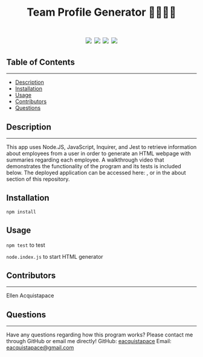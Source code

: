 <h1 align="center">Team Profile Generator 👩‍💼👨‍💼<h1>

<p align="center">
    <img src="https://img.shields.io/badge/javascript-yellow" />
    <img src="https://img.shields.io/badge/nodeJS-orange" />
    <img src="https://img.shields.io/badge/inquirer-green" />
    <img src="https://img.shields.io/badge/jest-blue" />
</p>

## Table of Contents
---
- [Description](#description)
- [Installation](#installation)
- [Usage](#usage)
- [Contributors](#contributors)
- [Questions](#questions)

## Description
---
This app uses Node.JS, JavaScript, Inquirer, and Jest to retrieve information about employees from a user in order to generate an HTML webpage with summaries regarding each employee. A walkthrough video that demonstrates the functionality of the program and its tests is included below. The deployed application can be accessed here: , or in the about section of this repository.
    

## Installation

`npm install`

## Usage

`npm test` to test

`node.index.js` to start HTML generator

## Contributors
---
Ellen Acquistapace

## Questions
---
Have any questions regarding how this program works? Please contact me through GitHub or email me directly!
GitHub: [eacquistapace](https://github.com/eacquistapace)
Email: eacquistapace@gmail.com
